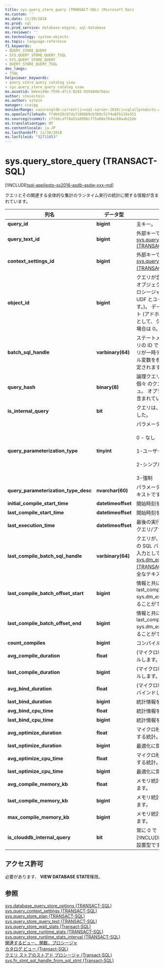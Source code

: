 ```yaml
---
title: sys.query_store_query (TRANSACT-SQL) |Microsoft Docs
ms.custom: ''
ms.date: 11/29/2018
ms.prod: sql
ms.prod_service: database-engine, sql-database
ms.reviewer: ''
ms.technology: system-objects
ms.topic: language-reference
f1_keywords:
- QUERY_STORE_QUERY
- SYS.QUERY_STORE_QUERY_TSQL
- SYS.QUERY_STORE_QUERY
- QUERY_STORE_QUERY_TSQL
dev_langs:
- TSQL
helpviewer_keywords:
- query_store_query catalog view
- sys.query_store_query catalog view
ms.assetid: bdee149e-7556-4fc3-8242-925dd4b7b6ac
author: stevestein
ms.author: sstein
manager: craigg
monikerRange: =azuresqldb-current||>=sql-server-2016||=sqlallproducts-allversions||>=sql-server-linux-2017||=azuresqldb-mi-current
ms.openlocfilehash: ff4b428c87da7180869cb3b0c51f4a8fb118a351
ms.sourcegitcommit: c7febcaff4a51a899bc775a86e764ac60aab22eb
ms.translationtype: MT
ms.contentlocale: ja-JP
ms.lasthandoff: 11/30/2018
ms.locfileid: "52711853"
---
```

# <a name="sysquerystorequery-transact-sql"></a>sys.query_store_query (TRANSACT-SQL)
[!INCLUDE[tsql-appliesto-ss2016-asdb-asdw-xxx-md](../../includes/tsql-appliesto-ss2016-asdb-asdw-xxx-md.md)]

  クエリとその関連する全体的な集計のランタイム実行の統計に関する情報が含まれています。  
  
|列名|データ型|説明|  
|-----------------|---------------|-----------------|  
|**query_id**|**bigint**|主キー。|  
|**query_text_id**|**bigint**|外部キーです。 結合[sys.query_store_query_text &#40;TRANSACT-SQL&#41;](../../relational-databases/system-catalog-views/sys-query-store-query-text-transact-sql.md)|  
|**context_settings_id**|**bigint**|外部キーです。 結合[sys.query_context_settings &#40;TRANSACT-SQL&#41;](../../relational-databases/system-catalog-views/sys-query-context-settings-transact-sql.md)します。|  
|**object_id**|**bigint**|クエリが含まれるデータベース オブジェクトの ID (ストアド プロシージャ、トリガー、CLR UDF とユーザー定義集計などです。)。 データベース オブジェクト (アドホック クエリ) の一部として、クエリが実行されない場合は 0。|  
|**batch_sql_handle**|**varbinary(64)**|ステートメントのバッチ、クエリの ID では、一部です。 クエリが一時テーブルまたはテーブル変数を参照する場合にのみ設定されます。|  
|**query_hash**|**binary(8)**|論理クエリ ツリーに基づいて、個々 のクエリの MD5 ハッシュ。 オプティマイザー ヒントが含まれています。|  
|**is_internal_query**|**bit**|クエリは、内部的に生成されました。|  
|**query_parameterization_type**|**tinyint**|パラメーター化の種類。<br /><br /> 0 - なし<br /><br /> 1-ユーザー<br /><br /> 2-シンプルです<br /><br /> 3-強制|  
|**query_parameterization_type_desc**|**nvarchar(60)**|パラメーター化の種類の説明テキストです。|  
|**initial_compile_start_time**|**datetimeoffset**|開始時刻をコンパイルします。|  
|**last_compile_start_time**|**datetimeoffset**|開始時刻をコンパイルします。|  
|**last_execution_time**|**datetimeoffset**|最後の実行時間とは、最後に、クエリ/プランの終了時刻です。|  
|**last_compile_batch_sql_handle**|**varbinary(64)**|クエリが、前回使用された最後の SQL バッチのハンドルです。 入力として提供する[sys.dm_exec_sql_text &#40;TRANSACT-SQL&#41; ](../../relational-databases/system-dynamic-management-views/sys-dm-exec-sql-text-transact-sql.md)バッチの完全なテキストを取得します。|  
|**last_compile_batch_offset_start**|**bigint**|情報と共に last_compile_batch_sql_handle sys.dm_exec_sql_text に提供することができます。|  
|**last_compile_batch_offset_end**|**bigint**|情報と共に last_compile_batch_sql_handle sys.dm_exec_sql_text に提供することができます。|  
|**count_compiles**|**bigint**|コンパイルの統計情報です。|  
|**avg_compile_duration**|**float**|(マイクロ秒) の統計をコンパイルします。|  
|**last_compile_duration**|**bigint**|(マイクロ秒) の統計をコンパイルします。|  
|**avg_bind_duration**|**float**|(マイクロ秒) には、統計情報をバインドします。|  
|**last_bind_duration**|**bigint**|統計情報をバインドします。|  
|**avg_bind_cpu_time**|**float**|統計情報をバインドします。|  
|**last_bind_cpu_time**|**bigint**|統計情報をバインドします。|  
|**avg_optimize_duration**|**float**|マイクロ秒単位での最適化に関する統計。|  
|**last_optimize_duration**|**bigint**|最適化に関する統計。|  
|**avg_optimize_cpu_time**|**float**|マイクロ秒単位での最適化に関する統計。|  
|**last_optimize_cpu_time**|**bigint**|最適化に関する統計。|  
|**avg_compile_memory_kb**|**float**|メモリ統計情報をコンパイルします。|  
|**last_compile_memory_kb**|**bigint**|メモリ統計情報をコンパイルします。|  
|**max_compile_memory_kb**|**bigint**|メモリ統計情報をコンパイルします。|  
|**is_clouddb_internal_query**|**bit**|常に 0 で [!INCLUDE[ssNoVersion](../../includes/ssnoversion-md.md)] 内部設置型です。|  
  
## <a name="permissions"></a>アクセス許可  
 必要があります、 **VIEW DATABASE STATE**権限。  
  
## <a name="see-also"></a>参照  
 [sys.database_query_store_options &#40;TRANSACT-SQL&#41;](../../relational-databases/system-catalog-views/sys-database-query-store-options-transact-sql.md)   
 [sys.query_context_settings &#40;TRANSACT-SQL&#41;](../../relational-databases/system-catalog-views/sys-query-context-settings-transact-sql.md)   
 [sys.query_store_plan &#40;TRANSACT-SQL&#41;](../../relational-databases/system-catalog-views/sys-query-store-plan-transact-sql.md)   
 [sys.query_store_query_text &#40;TRANSACT-SQL&#41;](../../relational-databases/system-catalog-views/sys-query-store-query-text-transact-sql.md)   
 [sys.query_store_wait_stats &#40;Transact-SQL&#41;](../../relational-databases/system-catalog-views/sys-query-store-wait-stats-transact-sql.md)  
 [sys.query_store_runtime_stats &#40;TRANSACT-SQL&#41;](../../relational-databases/system-catalog-views/sys-query-store-runtime-stats-transact-sql.md)   
 [sys.query_store_runtime_stats_interval &#40;TRANSACT-SQL&#41;](../../relational-databases/system-catalog-views/sys-query-store-runtime-stats-interval-transact-sql.md)   
 [関連するビュー、関数、プロシージャ](../../relational-databases/performance/monitoring-performance-by-using-the-query-store.md)   
 [カタログ ビュー &#40;Transact-SQL&#41;](../../relational-databases/system-catalog-views/catalog-views-transact-sql.md)   
 [クエリ ストアのストアド プロシージャ &#40;Transact-SQL&#41;](../../relational-databases/system-stored-procedures/query-store-stored-procedures-transact-sql.md)   
 [sys.fn_stmt_sql_handle_from_sql_stmt &#40;Transact-SQL&#41;](../../relational-databases/system-functions/sys-fn-stmt-sql-handle-from-sql-stmt-transact-sql.md)  
  
  
